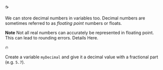 :coffee:

We can store decimal numbers in variables too. Decimal numbers are sometimes referred to as _floating point_ numbers or floats.

**Note**
Not all real numbers can accurately be represented in floating point. This can lead to rounding errors. Details Here.

:fire:

Create a variable `myDecimal` and give it a decimal value with a fractional part (e.g. `5.7`).
